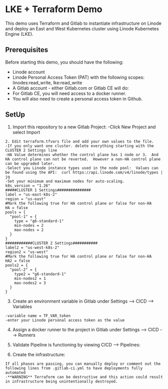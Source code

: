 # LKE + Terraform Demo

This demo uses Terraform and Gitlab to instantiate infrastructure on Linode and deploy an East and West Kubernetes cluster using Linode Kubernetes Engine (LKE).

## Prerequisites
Before starting this demo, you should have the following:

- Linode account
- Linode Personal Access Token (PAT) with the following scopes: linodes:read_write, lke:read_write
- A Gitlab account - either Gitlab.com or Gitlab CE will do:
-   For Gitlab CE, you will need access to a docker runner.
-   You will also need to create a personal access token in Github.

## SetUp
1. Import this repository to a new Gitlab Project:
-Click New Project and select Import
```
2. Edit terraform.tfvars file and add your own values to the file.
-If you only want one cluster. delete everything starting with the CLUSTER 2 Settings line
-HA Value determines whether the control plane has 1 node or 3.  And HA control plane can not be reverted.  However a non-HA control plane can be upgraded later.
-Select you Linode instance types used in the node pool:  Values can be found using the API:  curl https://api.linode.com/v4/linode/types | jq
-Set your minimum and maximum nodes for auto-scaling.
k8s_version = "1.26"
#####CLUSTER 1 Settings###############
label = "us-east-k8s-2"
region = "us-east"
#Mark the following true for HA control plane or false for non-HA
HA = false
pools = {
  "pool-1" = {
    type = "g6-standard-1"
    min-nodes = 2
    max-nodes = 2
  }
}
############CLUSTER 2 Settings###########
label2 = "us-west-k8s-2"
region2 = "us-west"
#Mark the following true for HA control plane or false for non-HA
HA2 = false
pools2 = {
  "pool-2" = {
    type2 = "g6-standard-1"
    min-nodes2 = 1
    max-nodes2 = 3
  }
}
```
3.  Create an environment variable in Gitlab under Settings --> CICD --> Variables
```
-variable name = TF_VAR_token
-enter your Linode personal access token as the value
```
4.  Assign a docker runner to the project in Gitlab under Settings --> CICD --> Runners

5. Validate Pipeline is functioning by viewing CICD --> Pipelines:

6. Create the infrastructure:
```
If all phases are passing, you can manually deploy or comment out the following lines from .gitlab-ci.yml to have deployments fully automated
-**WARNING** Terraform can be destructive and this action could result in infrastructure being unintentionally destroyed.
